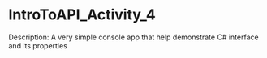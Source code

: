 # IntroToAPI_Activity_4
Description: A very simple console app that help demonstrate C# interface and its properties 
